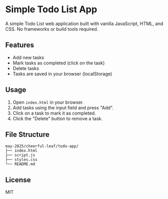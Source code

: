 # Simple Todo List App

A simple Todo List web application built with vanilla JavaScript, HTML, and CSS. No frameworks or build tools required.

## Features
- Add new tasks
- Mark tasks as completed (click on the task)
- Delete tasks
- Tasks are saved in your browser (localStorage)

## Usage
1. Open `index.html` in your browser.
2. Add tasks using the input field and press "Add".
3. Click on a task to mark it as completed.
4. Click the "Delete" button to remove a task.

## File Structure
```
may-2025/cheerful-leaf/todo-app/
├── index.html
├── script.js
├── styles.css
└── README.md
```

## License
MIT
